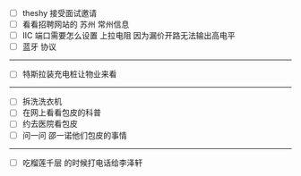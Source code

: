 - [ ] theshy 接受面试邀请
- [ ] 看看招聘网站的 苏州 常州信息
- [ ] IIC 端口需要怎么设置 上拉电阻 因为漏价开路无法输出高电平
- [ ] 蓝牙 协议
___
- [ ] 特斯拉装充电桩让物业来看
___
- [ ] 拆洗洗衣机
- [ ] 在网上看看包皮的科普
- [ ] 约去医院看包皮
- [ ] 问一问 邵一诺他们包皮的事情
___
- [ ] 吃榴莲千层 的时候打电话给李泽轩